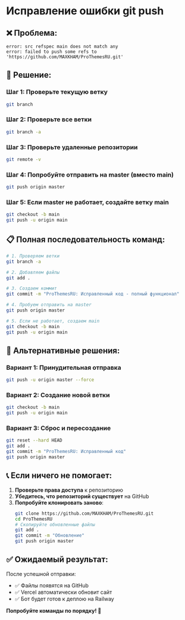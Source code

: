 # Исправление ошибки git push

## ❌ Проблема:
```
error: src refspec main does not match any
error: failed to push some refs to 'https://github.com/MAXKHAM/ProThemesRU.git'
```

## 🔧 Решение:

### Шаг 1: Проверьте текущую ветку
```bash
git branch
```

### Шаг 2: Проверьте все ветки
```bash
git branch -a
```

### Шаг 3: Проверьте удаленные репозитории
```bash
git remote -v
```

### Шаг 4: Попробуйте отправить на master (вместо main)
```bash
git push origin master
```

### Шаг 5: Если master не работает, создайте ветку main
```bash
git checkout -b main
git push -u origin main
```

## 📋 Полная последовательность команд:

```bash
# 1. Проверяем ветки
git branch -a

# 2. Добавляем файлы
git add .

# 3. Создаем коммит
git commit -m "ProThemesRU: Исправленный код - полный функционал"

# 4. Пробуем отправить на master
git push origin master

# 5. Если не работает, создаем main
git checkout -b main
git push -u origin main
```

## 🎯 Альтернативные решения:

### Вариант 1: Принудительная отправка
```bash
git push -u origin master --force
```

### Вариант 2: Создание новой ветки
```bash
git checkout -b main
git push -u origin main
```

### Вариант 3: Сброс и пересоздание
```bash
git reset --hard HEAD
git add .
git commit -m "ProThemesRU: Исправленный код"
git push origin master
```

## 📞 Если ничего не помогает:

1. **Проверьте права доступа** к репозиторию
2. **Убедитесь, что репозиторий существует** на GitHub
3. **Попробуйте клонировать заново**:
   ```bash
   git clone https://github.com/MAXKHAM/ProThemesRU.git
   cd ProThemesRU
   # Скопируйте обновленные файлы
   git add .
   git commit -m "Обновление"
   git push origin master
   ```

## ✅ Ожидаемый результат:

После успешной отправки:
- ✅ Файлы появятся на GitHub
- ✅ Vercel автоматически обновит сайт
- ✅ Бот будет готов к деплою на Railway

**Попробуйте команды по порядку! 🚀** 